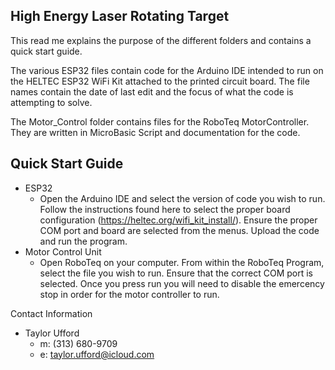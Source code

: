 ## High Energy Laser Rotating Target
This read me explains the purpose of the different folders and contains a quick start guide.

The various ESP32 files contain code for the Arduino IDE intended to run on the HELTEC ESP32 WiFi Kit attached to the printed circuit board. The file names contain the date of last edit and the focus of what the code is attempting to solve.

The Motor_Control folder contains files for the RoboTeq MotorController. They are written in MicroBasic Script and documentation for the code.

## Quick Start Guide
* ESP32
  * Open the Arduino IDE and select the version of code you wish to run. Follow the instructions found here to select the proper board configuration (https://heltec.org/wifi_kit_install/). Ensure the proper COM port and board are selected from the menus. Upload the code and run the program.
* Motor Control Unit
  * Open RoboTeq on your computer. From within the RoboTeq Program, select the file you wish to run. Ensure that the correct COM port is selected. Once you press run you will need to disable the emercency stop in order for the motor controller to run.

Contact Information
* Taylor Ufford
  * m: (313) 680-9709
  * e: taylor.ufford@icloud.com
